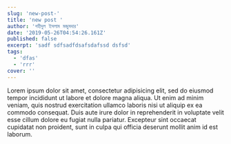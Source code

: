 ```yaml
---
slug: 'new-post-'
title: 'new post '
author: 'শহীদুল ইসলাম মজুমদার'
date: '2019-05-26T04:54:26.161Z'
published: false
excerpt: 'sadf sdfsadfdsafsdafssd dsfsd'
tags:
  - 'dfas'
  - 'rrr'
cover: ''
---
```


Lorem ipsum dolor sit amet, consectetur adipisicing elit, sed do eiusmod tempor incididunt ut labore et dolore magna aliqua. Ut enim ad minim veniam, quis nostrud exercitation ullamco laboris nisi ut aliquip ex ea commodo consequat. Duis aute irure dolor in reprehenderit in voluptate velit esse cillum dolore eu fugiat nulla pariatur. Excepteur sint occaecat cupidatat non proident, sunt in culpa qui officia deserunt mollit anim id est laborum.
